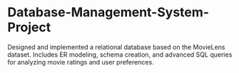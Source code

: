 # Database-Management-System-Project
Designed and implemented a relational database based on the MovieLens dataset. Includes ER modeling, schema creation, and advanced SQL queries for analyzing movie ratings and user preferences.
